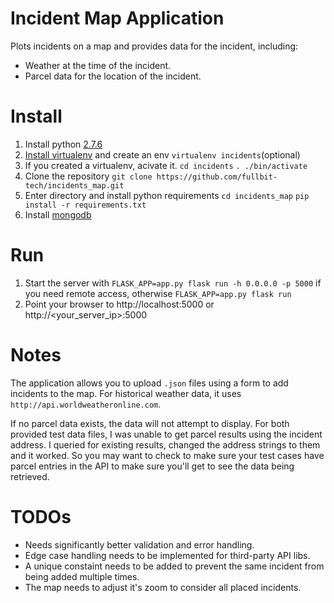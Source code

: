 # Incident Map Application
Plots incidents on a map and provides data for the incident, including:

* Weather at the time of the incident.
* Parcel data for the location of the incident.

# Install
1. Install python [2.7.6](https://www.python.org/download/releases/2.7.6/)
2. [Install virtualenv](https://virtualenv.pypa.io/en/stable/installation/) and create an env `virtualenv incidents`(optional)
3. If you created a virtualenv, acivate it. `cd incidents` `. ./bin/activate`
4. Clone the repository `git clone https://github.com/fullbit-tech/incidents_map.git`
5. Enter directory and install python requirements `cd incidents_map` `pip install -r requirements.txt`
6. Install [mongodb](https://docs.mongodb.com/manual/installation/)

# Run
1. Start the server with `FLASK_APP=app.py flask run -h 0.0.0.0 -p 5000` if you need remote access, otherwise `FLASK_APP=app.py flask run`
2. Point your browser to http://localhost:5000 or http://<your_server_ip>:5000

# Notes
The application allows you to upload `.json` files using a form to add incidents to the map.
For historical weather data, it uses `http://api.worldweatheronline.com`.

If no parcel data exists, the data will not attempt to display. For both provided test data files, I was unable
to get parcel results using the incident address. I queried for existing results, changed the address strings to them and it worked. So you may want to check to make sure your test cases have parcel entries in the API to make sure you'll get to see the data being retrieved.

# TODOs

* Needs significantly better validation and error handling.
* Edge case handling needs to be implemented for third-party API libs.
* A unique constaint needs to be added to prevent the same incident from being added multiple times.
* The map needs to adjust it's zoom to consider all placed incidents.
